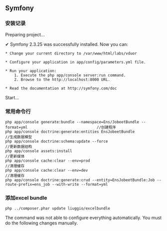 ## Symfony

### 安装记录

Preparing project...

✔ Symfony 2.3.25 was successfully installed. Now you can:

```
* Change your current directory to /var/www/html/labs/vduor

* Configure your application in app/config/parameters.yml file.

* Run your application:
    1. Execute the php app/console server:run command.
    2. Browse to the http://localhost:8000 URL.

* Read the documentation at http://symfony.com/doc
```

Start...

### 常用命令行

```
php app/console generate:bundle --namespace=Ens/JobeetBundle --format=yml                               //创建程序
php app/console doctrine:generate:entities EnsJobeetBundle                                              //生成数据模型
php app/console doctrine:schema:update --force                                                          //更新数据结构
php app/console assets:install                                                                          //更新媒体
php app/console cache:clear --env=prod                                                                  //清理缓存
php app/console cache:clear --env=dev                                                                   //清理缓存
php app/console doctrine:generate:crud --entity=EnsJobeetBundle:Job --route-prefix=ens_job --with-write --format=yml
```

### 添加excel bundle

```
php ../composer.phar update liuggio/excelbundle
```

The command was not able to configure everything automatically. You must do the following changes manually.
